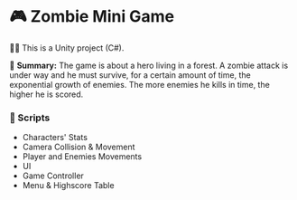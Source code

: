 # 🎮 Zombie Mini Game

👨‍💻 This is a Unity project (C#).

📄 **Summary:** The game is about a hero living in a forest. A zombie attack is under way and he must survive, for a certain amount of time, the exponential growth of enemies.  The more enemies he kills in time, the higher he is scored. 

### 📍 Scripts

- Characters' Stats
- Camera Collision & Movement
- Player and Enemies Movements
- UI
- Game Controller
- Menu & Highscore Table

